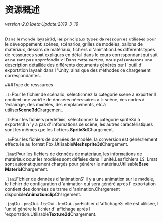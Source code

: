 # 资源概述

###### *version :2.0.1beta   Update:2019-3-19*

Dans le monde layaair3d, les principaux types de ressources utilisées pour le développement: scènes, scénarios, grilles de modèles, ballons de matériaux, dessins de matériaux, fichiers d 'animation.Les différents types de ressources sont expliqués en détail dans le cours correspondant qui suit et ne sont pas approfondis ici.Dans cette section, nous présenterons une description détaillée des différents documents générés par l 'outil d' exportation layaair dans l 'Unity, ainsi que des méthodes de chargement correspondantes.

###Type de ressources

`.ls`Pour le fichier de scénario, sélectionnez la catégorie scene à exporter.Il contient une variété de données nécessaires à la scène, des cartes d 'éclairage, des modèles, des emplacements, etc.à utiliser**Scene3d**Chargement.

`.lh`Pour les fichiers prédéfinis, sélectionnez la catégorie sprite3d à exporter.Il n 'y a pas d' informations de scène, les autres caractéristiques sont les mêmes que les fichiers.**Sprite3d**Chargement.

`.lm`Pour les fichiers de données de modèle, la conversion est généralement effectuée au format Fbx.Utilisable**Meshsprite3d**Chargement.

`.lmat`Pour les fichiers de données de matériaux, les informations de matériaux pour les modèles sont définies dans l 'unité.Les fichiers LS. Lmat sont automatiquement chargés pour générer le matériau.Utilisable**Base Material**Chargement.

`.lani`Fichier de données d 'animationS' il y a une animation sur le modèle, le fichier de configuration d 'animation qui sera généré après l' exportation contient des données de trame d 'animation.Chargement disponible**Animationclip**Chargement.

`.jpg`Oui.`.png`Oui.`.ltc`Oui.`.ktx`Oui.`.pvr`Fichier d 'affichageSi elle est utilisée, l 'unité génère le fichier d' affichage après l 'exportation.Utilisable**Texture2d**Chargement.